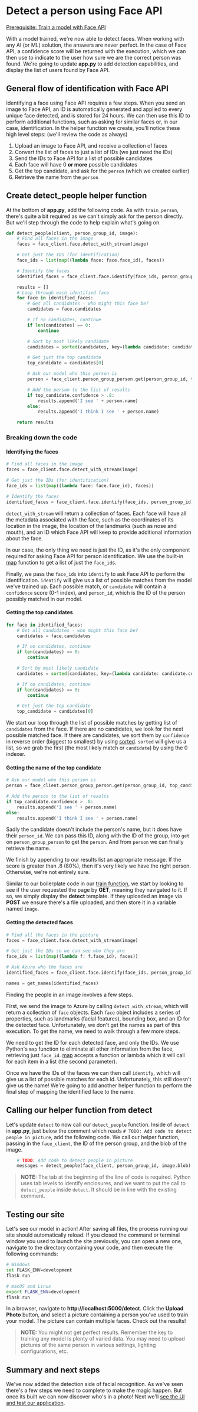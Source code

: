 # Detect a person using Face API

[Prerequisite: Train a model with Face API](./train-face-api.md)

With a model trained, we're now able to detect faces. When working with any AI (or ML) solution, the answers are never perfect. In the case of Face API, a confidence score will be returned with the execution, which we can then use to indicate to the user how sure we are the correct person was found. We're going to update **app.py** to add detection capabilities, and display the list of users found by Face API.

## General flow of identification with Face API

Identifying a face using Face API requires a few steps. When you send an image to Face API, an ID is automatically generated and applied to every unique face detected, and is stored for 24 hours. We can then use this ID to perform additional functions, such as asking for similar faces or, in our case, identification. In the helper function we create, you'll notice these high level steps: (we'll review the code as always)

1. Upload an image to Face API, and receive a collection of faces
2. Convert the list of faces to just a list of IDs (we just need the IDs)
3. Send the IDs to Face API for a list of possible candidates
4. Each face will have 0 **or more** possible candidates
5. Get the top candidate, and ask for the `person` (which we created earlier)
6. Retrieve the name from the `person`

## Create detect_people helper function

At the bottom of **app.py**, add the following code. As with `train_person`, there's quite a bit required as we can't simply ask for the person directly. But we'll step through the code to help explain what's going on.

``` python
def detect_people(client, person_group_id, image):
    # Find all faces in the image
    faces = face_client.face.detect_with_stream(image)

    # Get just the IDs (for identification)
    face_ids = list(map((lambda face: face.face_id), faces))

    # Identify the faces
    identified_faces = face_client.face.identify(face_ids, person_group_id)

    results = []
    # Loop through each identified face
    for face in identified_faces:
        # Get all candidates - who might this face be?
        candidates = face.candidates

        # If no candidates, continue
        if len(candidates) == 0:
            continue

        # Sort by most likely candidate
        candidates = sorted(candidates, key=(lambda candidate: candidate.confidence), reverse=True)

        # Get just the top candidate
        top_candidate = candidates[0]

        # Ask our model who this person is
        person = face_client.person_group_person.get(person_group_id, top_candidate.person_id)

        # Add the person to the list of results
        if top_candidate.confidence > .8:
            results.append('I see ' + person.name)
        else:
            results.append('I think I see ' + person.name)

    return results
```

### Breaking down the code

#### Identifying the faces

``` python
# Find all faces in the image
faces = face_client.face.detect_with_stream(image)

# Get just the IDs (for identification)
face_ids = list(map((lambda face: face.face_id), faces))

# Identify the faces
identified_faces = face_client.face.identify(face_ids, person_group_id)
```

`detect_with_stream` will return a collection of faces. Each face will have all the metadata associated with the face, such as the coordinates of its location in the image, the location of the landmarks (such as nose and mouth), and an ID which Face API will keep to provide additional information about the face.

In our case, the only thing we need is just the ID, as it's the only component required for asking Face API for person identification. We use the built-in [map](https://docs.python.org/3/library/functions.html#map) function to get a list of just the `face_id`s.

Finally, we pass the `face_ids` into `identify` to ask Face API to perform the identification. `identify` will give us a list of possible matches from the model we've trained up. Each possible match, or `candidate` will contain a `confidence` score (0-1 index), and `person_id`, which is the ID of the person possibly matched in our model.

#### Getting the top candidates

``` python
for face in identified_faces:
    # Get all candidates - who might this face be?
    candidates = face.candidates

    # If no candidates, continue
    if len(candidates) == 0:
        continue

    # Sort by most likely candidate
    candidates = sorted(candidates, key=(lambda candidate: candidate.confidence), reverse=True)

    # If no candidates, continue
    if len(candidates) == 0:
        continue

    # Get just the top candidate
    top_candidate = candidates[0]
```

We start our loop through the list of possible matches by getting list of `candidates` from the face. If there are no candidates, we look for the next possible matched face. If there are candidates, we sort them by `confidence` in reverse order (biggest to smallest) by using [sorted](https://docs.python.org/3/library/functions.html#sorted). `sorted` will give us a list, so we grab the first (the most likely match or `candidate`) by using the 0 indexer.

#### Getting the name of the top candidate

``` python
# Ask our model who this person is
person = face_client.person_group_person.get(person_group_id, top_candidate.person_id)

# Add the person to the list of results
if top_candidate.confidence > .8:
    results.append('I see ' + person.name)
else:
    results.append('I think I see ' + person.name)
```

Sadly the candidate doesn't include the person's name, but it does have their `person_id`. We can pass this ID, along with the ID of the group, into `get` on `person_group_person` to get the `person`. And from `person` we can finally retrieve the name.

We finish by appending to our results list an appropriate message. If the score is greater than .8 (80%), then it's very likely we have the right person. Otherwise, we're not entirely sure.

Similar to our boilerplate code in our [train function](./train-face-api.md), we start by looking to see if the user requested the page by **GET**, meaning they navigated to it. If so, we simply display the **detect** template. If they uploaded an image via **POST** we ensure there's a file uploaded, and then store it in a variable named `image`.

#### Getting the detected faces

``` python
# Find all the faces in the picture
faces = face_client.face.detect_with_stream(image)

# Get just the IDs so we can see who they are
face_ids = list(map((lambda f: f.face_id), faces))

# Ask Azure who the faces are
identified_faces = face_client.face.identify(face_ids, person_group_id)

names = get_names(identified_faces)
```

Finding the people in an image involves a few steps.

First, we send the image to Azure by calling `detect_with_stream`, which will return a collection of `face` objects. Each `face` object includes a series of properties, such as landmarks (facial features), bounding box, and an ID for the detected face. Unfortunately, we don't get the names as part of this execution. To get the name, we need to walk through a few more steps.

We need to get the ID for each detected face, and only the IDs. We use Python's `map` function to eliminate all other information from the face, retrieving just `face_id`. [map](https://docs.python.org/3/library/functions.html?highlight=sorted#map) accepts a function or lambda which it will call for each item in a list (the second parameter).

Once we have the IDs of the faces we can then call `identify`, which will give us a list of possible matches for each id. Unfortunately, this still doesn't give us the name! We're going to add another helper function to perform the final step of mapping the identified face to the name.

## Calling our helper function from detect

Let's update `detect` to now call our `detect_people` function. Inside of `detect` in **app.py**, just below the comment which reads `# TODO: Add code to detect people in picture`, add the following code. We call our helper function, passing in the `face_client`, the ID of the person group, and the blob of the image.

``` python
    # TODO: Add code to detect people in picture
    messages = detect_people(face_client, person_group_id, image.blob)
```

> **NOTE:** The tab at the beginning of the line of code is required. Python uses tab levels to identify enclosures, and we want to put the call to `detect_people` inside `detect`. It should be in line with the existing comment.

## Testing our site

Let's see our model in action! After saving all files, the process running our site should automatically reload. If you closed the command or terminal window you used to launch the site previously, you can open a new one, navigate to the directory containing your code, and then execute the following commands:

``` bash
# Windows
set FLASK_ENV=development
flask run

# macOS and Linux
export FLASK_ENV=development
flask run
```

In a browser, navigate to **http://localhost:5000/detect**. Click the **Upload Photo** button, and select a picture containing a person you've used to train your model. The picture can contain multiple faces. Check out the results!

> **NOTE:** You might not get perfect results. Remember the key to training any model is plenty of varied data. You may need to upload pictures of the same person in various settings, lighting configurations, etc.

## Summary and next steps

We've now added the detection side of facial recognition. As we've seen there's a few steps we need to complete to make the magic happen. But once its built we can now discover who's in a photo! Next we'll [see the UI and test our application](./deploy.md).
